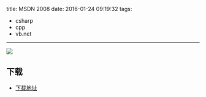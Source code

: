 title: MSDN 2008
date: 2016-01-24 09:19:32
tags:
  - csharp
  - cpp
  - vb.net
---

![](http://h.hiphotos.baidu.com/exp/w=480/sign=3f8af41197cad1c8d0bbfd2f4f3f67c4/aa18972bd40735fae909aa879c510fb30f240816.jpg)

<!--more-->

## 下载 ##

+ [下载地址](https://www.microsoft.com/zh-cn/download/details.aspx?id=20955)